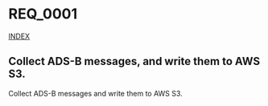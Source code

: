 REQ_0001
========
[INDEX](https://github.com/guycole/mellow-hyena/blob/main/requirement/INDEX.md)

## Collect ADS-B messages, and write them to AWS S3. 

Collect ADS-B messages and write them to AWS S3.


